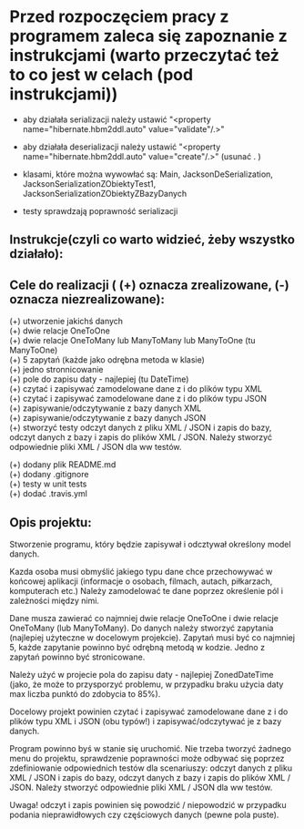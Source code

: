 
# Przed rozpoczęciem pracy z programem zaleca się zapoznanie z instrukcjami (warto przeczytać też to co jest w celach (pod instrukcjami))
- aby działała serializacji należy ustawić "<property name="hibernate.hbm2ddl.auto" value="validate"/.>"
- aby działała deserializacji należy ustawić "<property name="hibernate.hbm2ddl.auto" value="create"/.>"
(usunać . )
- klasami, które można wywowłać są: Main, JacksonDeSerialization, JacksonSerializationZObiektyTest1, JacksonSerializationZObiektyZBazyDanych

- testy sprawdzają poprawność serializacji



## Instrukcje(czyli co warto widzieć, żeby wszystko działało):



## Cele do realizacji ( (+) oznacza zrealizowane, (-) oznacza niezrealizowane):


(+) utworzenie jakichś danych<br />
(+) dwie relacje OneToOne <br />
(+) dwie relacje OneToMany lub ManyToMany lub ManyToOne (tu ManyToOne)<br />
(+) 5 zapytań (każde jako odrębna metoda w klasie)<br />
(+) jedno stronnicowanie<br />
(+) pole do zapisu daty - najlepiej (tu DateTime)<br />
(+) czytać i zapisywać zamodelowane dane z i do plików typu XML<br />
(+) czytać i zapisywać zamodelowane dane z i do plików typu JSON <br />
(+) zapisywanie/odczytywanie z bazy danych XML<br />
(+) zapisywanie/odczytywanie z bazy danych JSON <br />
(+) stworzyć testy  odczyt danych z pliku XML / JSON i zapis do bazy, odczyt danych z bazy i zapis do plików XML / JSON. Należy stworzyć odpowiednie pliki XML / JSON dla ww testów.<br />


(+) dodany plik README.md<br />
(+) dodany .gitignore<br />
(+) testy w unit tests<br />
(+) dodać .travis.yml<br />




## Opis projektu:

Stworzenie programu, który będzie zapisywał i odcztywał określony model danych.

Kazda osoba musi obmyślić jakiego typu dane chce przechowywać w końcowej aplikacji (informacje o osobach, filmach, autach, piłkarzach, komputerach etc.) Należy zamodelować te dane poprzez określenie pól i zależności między nimi.

Dane musza zawierać co najmniej dwie relacje OneToOne i dwie relacje OneToMany (lub ManyToMany). Do danych należy stworzyć zapytania (najlepiej użyteczne w docelowym projekcie). Zapytań musi być co najmniej 5, każde zapytanie powinno być odrębną metodą w kodzie. Jedno z zapytań powinno być stronicowane.

Należy użyć w projecie pola do zapisu daty - najlepiej ZonedDateTime (jako, że może to przysporzyć problemu, w przypadku braku użycia daty max liczba punktó do zdobycia to 85%).

Docelowy projekt powinien czytać i zapisywać zamodelowane dane z i do plików typu XML i JSON (obu typów!) i zapisywać/odczytywać je z bazy danych.

Program powinno byś w stanie się uruchomić. Nie trzeba tworzyć żadnego menu do projektu, sprawdzenie poprawności może odbywać się poprzez zdefiniowanie odpowiednich testów dla scenariuszy: odczyt danych z pliku XML / JSON i zapis do bazy, odczyt danych z bazy i zapis do plików XML / JSON. Należy stworzyć odpowiednie pliki XML / JSON dla ww testów.

Uwaga! odczyt i zapis powinien się powodzić / niepowodzić w przypadku podania nieprawidłowych czy częściowych danych (pewne pola puste).

